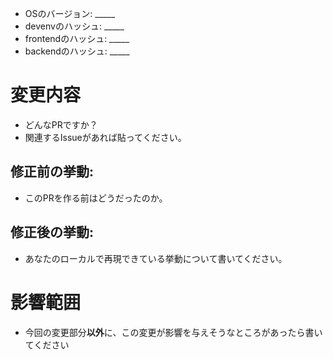 <!-- あくまでテンプレートなので必ずしもすべての項目を埋めなくてよい -->

<!-- ./scripts/report.sh で生成できます -->
  * OSのバージョン: _____
  * devenvのハッシュ: _____
  * frontendのハッシュ: _____
  * backendのハッシュ: _____

変更内容
================

  * どんなPRですか？
  * 関連するIssueがあれば貼ってください。

修正前の挙動:
-------------

  * このPRを作る前はどうだったのか。

修正後の挙動:
-------------

  * あなたのローカルで再現できている挙動について書いてください。

影響範囲
================

  * 今回の変更部分**以外**に、この変更が影響を与えそうなところがあったら書いてください
